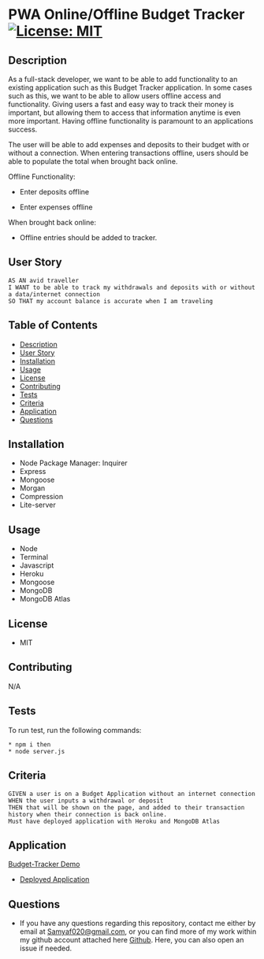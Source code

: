 # PWA Online/Offline Budget Tracker [![License: MIT](https://img.shields.io/badge/License-MIT-yellow.svg)](https://opensource.org/licenses/MIT)

## Description

As a full-stack developer, we want to be able to add functionality to an  existing application such as this Budget Tracker application. In some cases such as this, we want to be able to allow users offline access and functionality. Giving users a fast and easy way to track their money is important, but allowing them to access that information anytime is even more important. Having offline functionality is paramount to an applications success.

The user will be able to add expenses and deposits to their budget with or without a connection. When entering transactions offline, users should be able to populate the total when brought back online.

Offline Functionality:

  * Enter deposits offline

  * Enter expenses offline

When brought back online:

  * Offline entries should be added to tracker.

## User Story

```
AS AN avid traveller
I WANT to be able to track my withdrawals and deposits with or without a data/internet connection
SO THAT my account balance is accurate when I am traveling
```

## Table of Contents
* [Description](#description)
* [User Story](#userstory)
* [Installation](#installation)
* [Usage](#usage)
* [License](#license)
* [Contributing](#contributing)
* [Tests](#tests)
* [Criteria](#criteria)
* [Application](#application)
* [Questions](#questions)

## Installation 

* Node Package Manager: Inquirer 
* Express
* Mongoose
* Morgan
* Compression
* Lite-server

## Usage

* Node
* Terminal
* Javascript
* Heroku
* Mongoose
* MongoDB
* MongoDB Atlas

## License

* MIT

## Contributing 

N/A

## Tests

To run test, run the following commands:

```
* npm i then
* node server.js
```

## Criteria

```
GIVEN a user is on a Budget Application without an internet connection
WHEN the user inputs a withdrawal or deposit
THEN that will be shown on the page, and added to their transaction history when their connection is back online.
Must have deployed application with Heroku and MongoDB Atlas
```

## Application

[Budget-Tracker Demo](https://drive.google.com/file/d/1MveikNHgdXko3qATu3Mys0B156OCakiy/view)

* [Deployed Application](https://pure-mountain-07135.herokuapp.com/)

## Questions

* If you have any questions regarding this repository, contact me either by email at Samyaf020@gmail.com, or you can find more of my work within my github account attached here [Github](https://github.com/Samya129). Here, you can also open an issue if needed.
